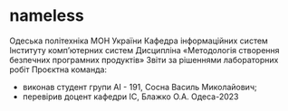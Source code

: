 # nameless

Одеська політехніка МОН України
Кафедра інформаційних систем Інституту комп’ютерних систем
Дисципліна «Методологія створення безпечних програмних продуктів»
Звіти за рішеннями лабораторних робіт
Проєктна команда:
- виконав студент групи АІ - 191, Сосна Василь Миколайович;
- перевірив доцент кафедри ІС, Блажко О.А.
Одеса-2023
